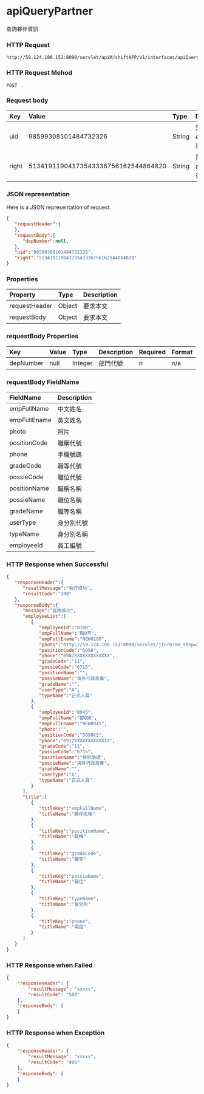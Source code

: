 # apiQueryPartner
查詢夥伴資訊

### HTTP Request
```
http://59.124.100.151:8090/servlet/apiM/shiftAPP/V1/interfaces/apiQueryPartner
```

### HTTP Request Mehod
```
POST
```

### Request body
| Key | Value | Type | Description |
|:----------|:-------------|:-----|:------------|
| uid | 98599308101484732326 | String | 需透過apiLogin取得
| right | 51341911904173543336756162544864820 | String | 需透過apiLogin取得 |

### JSON representation
Here is a JSON representation of request.
```json
{
   "requestHeader":{
   },
   "requestBody":{
      "depNumber":null,
   },
   "uid":"98599308101484732326",
   "right":"51341911904173543336756162544864820"
}
```

### Properties
| Property | Type | Description |
|:---------|:-----|:------------|
| requestHeader | Object | 要求本文 |
| requestBody | Object | 要求本文 |

### requestBody Properties
| Key | Value | Type | Description | Required | Format |
|:----------|:-------------|:-----|:------------|:------------|:------------|
| depNumber | null | Integer | 部門代號 | n | n/a |

### requestBody FieldName
| FieldName | Description |
|:----------|:-------------|
| empFullName | 中文姓名 |
| empFullEname | 英文姓名 |
| photo | 照片 |
| positionCode | 職稱代號 |
| phone | 手機號碼 |
| gradeCode | 職等代號 |
| possieCode | 職位代號 |
| positionName | 職稱名稱 |
| possieName | 職位名稱 |
| gradeName | 職等名稱 |
| userType | 身分別代號 |
| typeName | 身分別名稱 |
| employeeId | 員工編號 |


### HTTP Response when Successful
```json
{
   "responseHeader":{
      "resultMessage":"執行成功",
      "resultCode":"200"
   },
   "responseBody":{
      "message":"查詢成功",
      "employeeList":[
         {
            "employeeId":"0108",
            "empFullName":"衛O芳",
            "empFullEname":"NEW0108",
            "photo":"http://59.124.100.151:8090/servlet/jform?em_step=2&file=hrm8w.pkg&enc=93d23f3a4b3f28574d52634f57504b50637a726f605e5b52565111554f58",
            "positionCode":"5058",
            "phone":"0987XXXXXXXXXXXXX",
            "gradeCode":"11",
            "possieCode":"6715",
            "positionName":"",
            "possieName":"海外行政高專",
            "gradeName":"",
            "userType":"A",
            "typeName":"正式人員"
         },
         {
            "employeeId":"0945",
            "empFullName":"鄒O寅",
            "empFullEname":"NEW0945",
            "photo":"",
            "positionCode":"5098KS",
            "phone":"0912XXXXXXXXXXXXX",
            "gradeCode":"11",
            "possieCode":"6715",
            "positionName":"特別助理",
            "possieName":"海外行政高專",
            "gradeName":"",
            "userType":"A",
            "typeName":"正式人員"
         }
      ],
      "title":[
         {
            "titleKey":"empFullName",
            "titleName":"夥伴名稱"
         },
         {
            "titleKey":"positionName",
            "titleName":"職稱"
         },
         {
            "titleKey":"gradeCode",
            "titleName":"職等"
         },
         {
            "titleKey":"possieName",
            "titleName":"職位"
         },
         {
            "titleKey":"typeName",
            "titleName":"身分別"
         },
         {
            "titleKey":"phone",
            "titleName":"電話"
         }
      ]
   }
}
```

### HTTP Response when Failed
```json
{
    "responseHeader": {
        "resultMessage": "xxxxx",
        "resultCode": "500"
    },
    "responseBody": {
    }
}
```

### HTTP Response when Exception
```json
{
    "responseHeader": {
        "resultMessage": "xxxxx",
        "resultCode": "406"
    },
    "responseBody": {
    }
}
```
